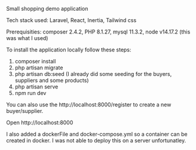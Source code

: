 Small shopping demo application

Tech stack used: Laravel, React, Inertia, Tailwind css

Prerequisities: composer 2.4.2, PHP 8.1.27, mysql 11.3.2, node v14.17.2 (this was what I used)

To install the application locally follow these steps:

1. composer install
2. php artisan migrate
3. php artisan db:seed (I already did some seeding for the buyers, suppliers and some products)
4. php artisan serve
5. npm run dev

You can also use the http://localhost:8000/register to create a new buyer/supplier.

Open http://localhost:8000

I also added a dockerFile and docker-compose.yml so a container can be created in docker. I was not able to deploy this on a server unfortunatley.

